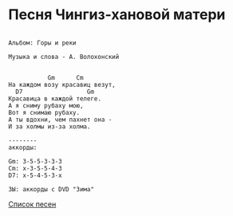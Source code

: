 # Песня Чингиз-хановой матери
```

Альбом: Горы и реки

Музыка и слова - А. Волохонский


           Gm      Cm
На каждом возу красавиц везут,
  D7                  Gm
Красавица в каждой телеге.
А я сниму рубаху мою,
Вот я снимаю рубаху.
А ты вдохни, чем пахнет она -
И за холмы из-за холма.

--------
аккорды:

Gm: 3-5-5-3-3-3
Cm: x-3-5-5-4-3
D7: x-5-4-5-3-x

ЗЫ: аккорды с DVD "Зима"
```
[Список песен](../songs.md)